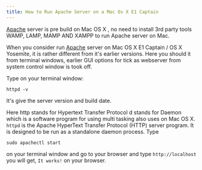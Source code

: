 ```yaml
---
title: How to Run Apache Server on a Mac Os X E1 Captain
---
```

[Apache](http://www.apache.org/) server is pre build on Mac OS X , no need to install 3rd party tools WAMP, LAMP, MAMP AND XAMPP to run Apache server on Mac.

When you consider run [Apache](http://www.apache.org/) server on Mac OS X E1 Captain / OS X Yosemite, it is rather different from it's earlier versions. Here you should it from terminal windows, earlier GUI options for tick as webserver from system control window is took off.

Type on your terminal window:

    httpd -v

It's give the server version and build date.

Here http stands for Hypertext Transfer Protocol d stands for Daemon which is a software program for using multi tasking also uses on Mac OS X. `httpd` is the Apache HyperText Transfer Protocol (HTTP) server program. It is designed to be run as a standalone daemon process. Type

    sudo apachectl start

on your terminal window and go to your browser and type `http://localhost` you will get, `It works!` on your browser.
